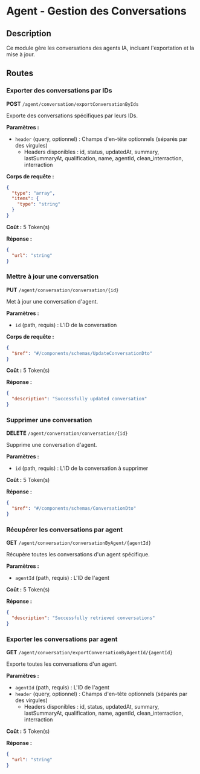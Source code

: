 # Agent - Gestion des Conversations

## Description
Ce module gère les conversations des agents IA, incluant l'exportation et la mise à jour.

## Routes

### Exporter des conversations par IDs
**POST** `/agent/conversation/exportConversationByIds`

Exporte des conversations spécifiques par leurs IDs.

**Paramètres :**
- `header` (query, optionnel) : Champs d'en-tête optionnels (séparés par des virgules)
  - Headers disponibles : id, status, updatedAt, summary, lastSummaryAt, qualification, name, agentId, clean_interraction, interraction

**Corps de requête :**
```json
{
  "type": "array",
  "items": {
    "type": "string"
  }
}
```

**Coût :** 5 Token(s)

**Réponse :**
```json
{
  "url": "string"
}
```

### Mettre à jour une conversation
**PUT** `/agent/conversation/conversation/{id}`

Met à jour une conversation d'agent.

**Paramètres :**
- `id` (path, requis) : L'ID de la conversation

**Corps de requête :**
```json
{
  "$ref": "#/components/schemas/UpdateConversationDto"
}
```

**Coût :** 5 Token(s)

**Réponse :**
```json
{
  "description": "Successfully updated conversation"
}
```

### Supprimer une conversation
**DELETE** `/agent/conversation/conversation/{id}`

Supprime une conversation d'agent.

**Paramètres :**
- `id` (path, requis) : L'ID de la conversation à supprimer

**Coût :** 5 Token(s)

**Réponse :**
```json
{
  "$ref": "#/components/schemas/ConversationDto"
}
```

### Récupérer les conversations par agent
**GET** `/agent/conversation/conversationByAgent/{agentId}`

Récupère toutes les conversations d'un agent spécifique.

**Paramètres :**
- `agentId` (path, requis) : L'ID de l'agent

**Coût :** 5 Token(s)

**Réponse :**
```json
{
  "description": "Successfully retrieved conversations"
}
```

### Exporter les conversations par agent
**GET** `/agent/conversation/exportConversationByAgentId/{agentId}`

Exporte toutes les conversations d'un agent.

**Paramètres :**
- `agentId` (path, requis) : L'ID de l'agent
- `header` (query, optionnel) : Champs d'en-tête optionnels (séparés par des virgules)
  - Headers disponibles : id, status, updatedAt, summary, lastSummaryAt, qualification, name, agentId, clean_interraction, interraction

**Coût :** 5 Token(s)

**Réponse :**
```json
{
  "url": "string"
}
``` 